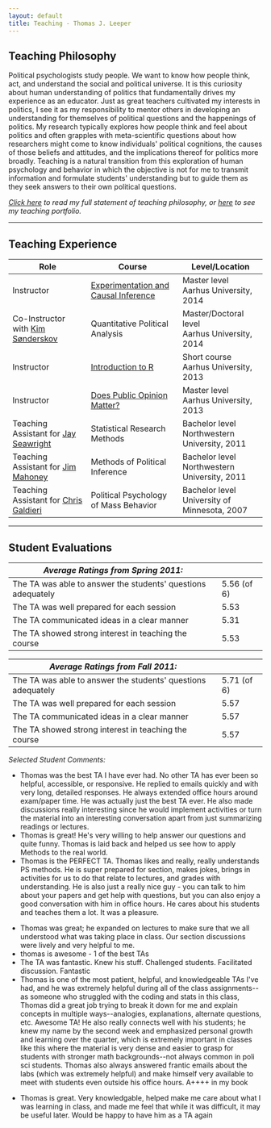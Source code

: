 ```yaml
---
layout: default
title: Teaching - Thomas J. Leeper
---
```


## Teaching Philosophy ##

Political psychologists study people. We want to know how people think, act, and understand the social and political universe. It is this curiosity about human understanding of politics that fundamentally drives my experience as an educator. Just as great teachers cultivated my interests in politics, I see it as my responsibility to mentor others in developing an understanding for themselves of political questions and the happenings of politics. My research typically explores how people think and feel about politics and often grapples with meta-scientific questions about how researchers might come to know individuals' political cognitions, the causes of those beliefs and attitudes, and the implications thereof for politics more broadly. Teaching is a natural transition from this exploration of human psychology and behavior in which the objective is not for me to transmit information and formulate students' understanding but to guide them as they seek answers to their own political questions.

*[Click here](cv/TeachingStatement.pdf) to read my full statement of teaching philosophy, or [here](cv/TeachingPortfolio.pdf) to see my teaching portfolio.*
	
---
## Teaching Experience ##

| Role | Course | Level/Location |
| ---- | ------ | -------------- |
| Instructor | [Experimentation and Causal Inference](http://www.thomasleeper.com/expcourse) | Master level<br/>Aarhus University, 2014 |
| Co-Instructor with [Kim Sønderskov](http://pure.au.dk/portal/en/ks@ps.au.dk) | Quantitative Political Analysis | Master/Doctoral level<br/>Aarhus University, 2014|
| Instructor | [Introduction to R](http://www.thomasleeper.com/Rcourse) | Short course<br/>Aarhus University, 2013 |
| Instructor | [Does Public Opinion Matter?](http://www.thomasleeper.com/opinioncourse) | Master level<br/>Aarhus University, 2013 |
| Teaching Assistant for [Jay Seawright](http://www.polisci.northwestern.edu/people/seawright.html) | Statistical Research Methods | Bachelor level<br/>Northwestern University, 2011|
| Teaching Assistant for [Jim Mahoney](http://www.jamesmahoney.org/) | Methods of Political Inference | Bachelor level<br/>Northwestern University, 2011 |
| Teaching Assistant for [Chris Galdieri](http://www.tc.umn.edu/~galdieri/) | Political Psychology of Mass Behavior | Bachelor level<br/>University of Minnesota, 2007|

---
## Student Evaluations ##

| *Average Ratings from Spring 2011:* | |
| --- | --- |
| The TA was able to answer the students' questions adequately | 5.56 (of 6) |
| The TA was well prepared for each session | 5.53 |
| The TA communicated ideas in a clear manner | 5.31 |
| The TA showed strong interest in teaching the course | 5.53 |


| *Average Ratings from Fall 2011:* | |
| --- | --- |
| The TA was able to answer the students' questions adequately | 5.71 (of 6) |
| The TA was well prepared for each session | 5.57 |
| The TA communicated ideas in a clear manner | 5.57 |
| The TA showed strong interest in teaching the course | 5.57 |

*Selected Student Comments:*

<script>
var div = $('div').hide(),
    news = ['Thomas was the best TA I have ever had. No other TA has ever been so helpful, accessible, or responsive. He replied to emails quickly and with very long, detailed responses. He always extended office hours around exam/paper time. He was actually just the best TA ever. He also made discussions really interesting since he would implement activities or turn the material into an interesting conversation apart from just summarizing readings or lectures.',
            'news2',
            'news3'],
    count = 0;

function changeNews() {
    div.fadeIn().delay(5000).fadeOut(function() {
        changeNews();
    }).text(news[count++])
    if (count == news.length) {
        count = 0;
    }
}
changeNews();
</script>

* Thomas was the best TA I have ever had. No other TA has ever been so helpful, accessible, or responsive. He replied to emails quickly and with very long, detailed responses. He always extended office hours around exam/paper time. He was actually just the best TA ever. He also made discussions really interesting since he would implement activities or turn the material into an interesting conversation apart from just summarizing readings or lectures.
* Thomas is great! He's very willing to help answer our questions and quite funny. Thomas is laid back and helped us see how to apply Methods to the real world.
* Thomas is the PERFECT TA. Thomas likes and really, really understands PS methods. He is super prepared for section, makes jokes, brings in activities for us to do that relate to lectures, and grades with understanding. He is also just a really nice guy - you can talk to him about your papers and get help with questions, but you can also enjoy a good conversation with him in office hours. He cares about his students and teaches them a lot. It was a pleasure.
<!--* Really nice, knowledgeable, and helpful-->
* Thomas was great; he expanded on lectures to make sure that we all understood what was taking place in class. Our section discussions were lively and very helpful to me.
* thomas is awesome - 1 of the best TAs
* The TA was fantastic. Knew his stuff. Challenged students. Facilitated discussion. Fantastic
* Thomas is one of the most patient, helpful, and knowledgeable TAs I've had, and he was extremely helpful during all of the class assignments--as someone who struggled with the coding and stats in this class, Thomas did a great job trying to break it down for me and explain concepts in multiple ways--analogies, explanations, alternate questions, etc. Awesome TA! He also really connects well with his students; he knew my name by the second week and emphasized personal growth and learning over the quarter, which is extremely important in classes like this where the material is very dense and easier to grasp for students with stronger math backgrounds--not always common in poli sci students. Thomas also always answered frantic emails about the labs (which was extremely helpful) and make himself very available to meet with students even outside his office hours. A++++ in my book
<!--* Thomas is very knowledgeable and easy to approach with questions regarding course content. His supplementary emails with R code and other documents prove that he really wants students to understand the course and not view R as something impossible to learn. He is also always available via appointment or email which is always appreciated.-->
* Thomas is great. Very knowledgable, helped make me care about what I was learning in class, and made me feel that while it was difficult, it may be useful later. Would be happy to have him as a TA again

